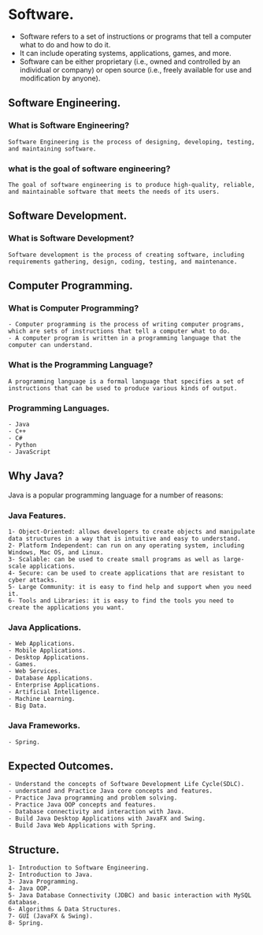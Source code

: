 # Software.
* Software refers to a set of instructions or programs that tell a computer what to do and how to do it.
* It can include operating systems, applications, games, and more.
* Software can be either proprietary (i.e., owned and controlled by an individual or company) or open source (i.e., freely available for use and modification by anyone).

## Software Engineering.

### What is Software Engineering?

    Software Engineering is the process of designing, developing, testing, and maintaining software.

### what is the goal of software engineering?

    The goal of software engineering is to produce high-quality, reliable, and maintainable software that meets the needs of its users.

## Software Development.

### What is Software Development?

    Software development is the process of creating software, including requirements gathering, design, coding, testing, and maintenance.

## Computer Programming.

### What is Computer Programming?

    - Computer programming is the process of writing computer programs, which are sets of instructions that tell a computer what to do.
    - A computer program is written in a programming language that the computer can understand.

### What is the Programming Language?

    A programming language is a formal language that specifies a set of instructions that can be used to produce various kinds of output.

### Programming Languages.

    - Java
    - C++
    - C#
    - Python
    - JavaScript

## Why Java?

Java is a popular programming language for a number of reasons:

### Java Features.

    1- Object-Oriented: allows developers to create objects and manipulate data structures in a way that is intuitive and easy to understand.
    2- Platform Independent: can run on any operating system, including Windows, Mac OS, and Linux.
    3- Scalable: can be used to create small programs as well as large-scale applications.
    4- Secure: can be used to create applications that are resistant to cyber attacks.
    5- Large Community: it is easy to find help and support when you need it.
    6- Tools and Libraries: it is easy to find the tools you need to create the applications you want.    

### Java Applications.

    - Web Applications.
    - Mobile Applications.
    - Desktop Applications.
    - Games.
    - Web Services.
    - Database Applications.
    - Enterprise Applications.
    - Artificial Intelligence.
    - Machine Learning.
    - Big Data.

### Java Frameworks.

    - Spring.

## Expected Outcomes.

    - Understand the concepts of Software Development Life Cycle(SDLC).
    - understand and Practice Java core concepts and features.
    - Practice Java programming and problem solving.
    - Practice Java OOP concepts and features.
    - Database connectivity and interaction with Java.
    - Build Java Desktop Applications with JavaFX and Swing.
    - Build Java Web Applications with Spring.

## Structure.

    1- Introduction to Software Engineering.
    2- Introduction to Java.
    3- Java Programming.
    4- Java OOP.
    5- Java Database Connectivity (JDBC) and basic interaction with MySQL database.
    6- Algorithms & Data Structures.
    7- GUI (JavaFX & Swing).
    8- Spring.
